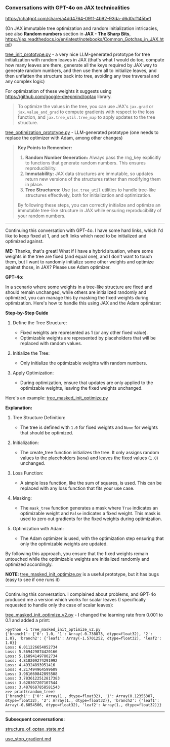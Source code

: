 ### Conversations with GPT-4o on JAX technicalities

https://chatgpt.com/share/a4dd4764-091f-4b92-93da-d6d0cf145be1

(On JAX immutable tree optimization and random initialization intricacies,
see also **Random numbers** section in **JAX - The Sharp Bits**, 
https://jax.readthedocs.io/en/latest/notebooks/Common_Gotchas_in_JAX.html)

[tree_init_prototype.py](tree_init_prototype.py) - a very nice LLM-generated prototype for
tree initialization with random leaves in JAX (that's what I would do too, compute
how many leaves are there, generate all the keys required by JAX way to generate
random numbers, and then use them all to initialize leaves, and then
unflatten the structure back into tree, avoiding any tree traversal and any complex logic)

For optimization of these weights it suggests using https://github.com/google-deepmind/optax library.

>To optimize the values in the tree, you can use JAX's `jax.grad` or `jax.value_and_grad` to compute gradients
>with respect to the loss function, and `jax.tree_util.tree_map` to apply updates to the tree structure.

[tree_optimization_prototype.py](tree_optimization_prototype.py) - LLM-generated prototype (one needs to replace
the optimizer with Adam, among other changes)

> **Key Points to Remember:**
>
> 1. **Random Number Generation:** Always pass the rng_key explicitly to functions that generate random numbers. This ensures reproducibility.
> 2. **Immutability:** JAX data structures are immutable, so updates return new versions of the structures rather than modifying them in place.
> 3. **Tree Structures:** Use `jax.tree_util` utilities to handle tree-like structures effectively, both for initialization and optimization.
>
> By following these steps, you can correctly initialize and optimize an immutable tree-like structure in JAX while ensuring reproducibility of your random numbers.

***

Continuing this conversation with GPT-4o. I have some hard links, which I'd like to keep fixed at 1, and soft links which need
to be initialized and optimized against.

**ME:** Thanks, that's great! What if I have a hybrid situation, where some weights in the tree are fixed (and equal one), 
and I don't want to touch them, but I want to randomly initialize some other weights and optimize against those, in JAX? Please use Adam optimizer.

**GPT-4o:**

In a scenario where some weights in a tree-like structure are fixed and should remain unchanged, while others are initialized randomly and optimized, you can manage this by masking the fixed weights during optimization. Here's how to handle this using JAX and the Adam optimizer:

**Step-by-Step Guide**

 1. Define the Tree Structure:
     * Fixed weights are represented as 1 (or any other fixed value).
     * Optimizable weights are represented by placeholders that will be replaced with random values.

 2. Initialize the Tree:
     * Only initialize the optimizable weights with random numbers.

 3. Apply Optimization:
     * During optimization, ensure that updates are only applied to the optimizable weights, leaving the fixed weights unchanged.

Here's an example: [tree_masked_init_optimize.py](tree_masked_init_optimize.py)

**Explanation:**

 1. Tree Structure Definition:
     * The tree is defined with `1.0` for fixed weights and `None` for weights that should be optimized.

 2. Initialization:
     * The create_tree function initializes the tree. It only assigns random values to the placeholders (`None`) and leaves the fixed values (`1.0`) unchanged.

 3. Loss Function:
     * A simple loss function, like the sum of squares, is used. This can be replaced with any loss function that fits your use case.

 4. Masking:
     * The `mask_tree` function generates a mask where `True` indicates an optimizable weight and `False` indicates a fixed weight. This mask is used to zero out gradients for the fixed weights during optimization.

 5. Optimization with Adam:
     * The Adam optimizer is used, with the optimization step ensuring that only the optimizable weights are updated.

By following this approach, you ensure that the fixed weights remain untouched while the optimizable weights are initialized randomly and optimized accordingly.

**NOTE**: [tree_masked_init_optimize.py](tree_masked_init_optimize.py) is a useful prototype, but it has bugs (easy to see if one runs it)

---

Continuing this conversation. I complained about problems, and GPT-4o produced me a version which works
for scalar leaves (I specifically requested to handle only the case of scalar leaves):

[tree_masked_init_optimize_v2.py](tree_masked_init_optimize_v2.py) - I changed the learning rate from 0.001 to 0.1 and added a print:

```
>python -i tree_masked_init_optimize_v2.py
{'branch1': {'0': 1.0, '1': Array(-0.738873, dtype=float32), '2': 1.0}, 'branch2': {'leaf1': Array(-1.5701252, dtype=float32), 'leaf2': 1.0}}
Loss: 6.011226654052734
Loss: 5.569429874420166
Loss: 5.168941497802734
Loss: 4.810209274291992
Loss: 4.49324893951416
Loss: 4.217494964599609
Loss: 3.981660842895508
Loss: 3.7836122512817383
Loss: 3.620307207107544
Loss: 3.4878687858581543
>>> print(random_tree)
{'branch1': {'0': Array(1., dtype=float32), '1': Array(0.12355387, dtype=float32), '2': Array(1., dtype=float32)}, 'branch2': {'leaf1': Array(-0.6054506, dtype=float32), 'leaf2': Array(1., dtype=float32)}}
```

---

**Subsequent conversations:**

[structure_of_optax_state.md](structure_of_optax_state.md)

[use_stop_gradient.md](use_stop_gradient.md)

